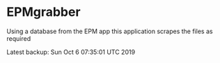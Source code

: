 # EPMgrabber
Using a database from the EPM app this application scrapes the files as required


Latest backup: Sun Oct 6 07:35:01 UTC 2019
